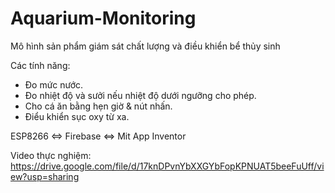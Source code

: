 # Aquarium-Monitoring

Mô hình sản phẩm giám sát chất lượng và điều khiển bể thủy sinh 

Các tính năng: 
- Đo mức nước. 
- Đo nhiệt độ và sưởi nếu nhiệt độ dưới ngưỡng cho phép.
- Cho cá ăn bằng hẹn giờ & nút nhấn.
- Điểu khiển sục oxy từ xa.

ESP8266 <=> Firebase <=> Mit App Inventor

Video thực nghiệm: https://drive.google.com/file/d/17knDPvnYbXXGYbFopKPNUAT5beeFuUff/view?usp=sharing
